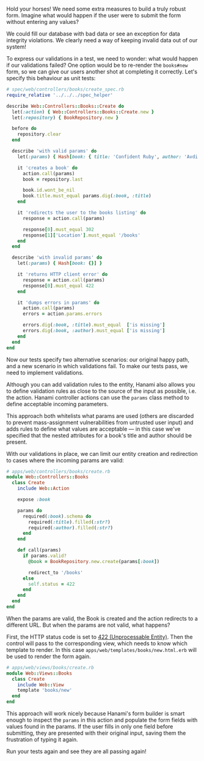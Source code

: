 Hold your horses! We need some extra measures to build a truly robust form. Imagine what would happen if the user were to submit the form without entering any values?

We could fill our database with bad data or see an exception for data integrity violations. We clearly need a way of keeping invalid data out of our system!

To express our validations in a test, we need to wonder: what would happen if our validations failed? One option would be to re-render the `books#new` form, so we can give our users another shot at completing it correctly. Let's specify this behaviour as unit tests:
    
```rb    
# spec/web/controllers/books/create_spec.rb
require_relative '../../../spec_helper'

describe Web::Controllers::Books::Create do
  let(:action) { Web::Controllers::Books::Create.new }
  let(:repository) { BookRepository.new }

  before do
    repository.clear
  end

  describe 'with valid params' do
    let(:params) { Hash[book: { title: 'Confident Ruby', author: 'Avdi Grimm' }] }

    it 'creates a book' do
      action.call(params)
      book = repository.last

      book.id.wont_be_nil
      book.title.must_equal params.dig(:book, :title)
    end

    it 'redirects the user to the books listing' do
      response = action.call(params)

      response[0].must_equal 302
      response[1]['Location'].must_equal '/books'
    end
  end

  describe 'with invalid params' do
    let(:params) { Hash[book: {}] }

    it 'returns HTTP client error' do
      response = action.call(params)
      response[0].must_equal 422
    end

    it 'dumps errors in params' do
      action.call(params)
      errors = action.params.errors

      errors.dig(:book, :title).must_equal  ['is missing']
      errors.dig(:book, :author).must_equal ['is missing']
    end
  end
end
```    

Now our tests specify two alternative scenarios: our original happy path, and a new scenario in which validations fail. To make our tests pass, we need to implement validations.

Although you can add validation rules to the entity, Hanami also allows you to define validation rules as close to the source of the input as possible, i.e. the action. Hanami controller actions can use the `params` class method to define acceptable incoming parameters.

This approach both whitelists what params are used (others are discarded to prevent mass-assignment vulnerabilities from untrusted user input) and adds rules to define what values are acceptable — in this case we've specified that the nested attributes for a book's title and author should be present.

With our validations in place, we can limit our entity creation and redirection to cases where the incoming params are valid:
    
```rb    
# apps/web/controllers/books/create.rb
module Web::Controllers::Books
  class Create
    include Web::Action

    expose :book

    params do
      required(:book).schema do
        required(:title).filled(:str?)
        required(:author).filled(:str?)
      end
    end

    def call(params)
      if params.valid?
        @book = BookRepository.new.create(params[:book])

        redirect_to '/books'
      else
        self.status = 422
      end
    end
  end
end
```    

When the params are valid, the Book is created and the action redirects to a different URL. But when the params are not valid, what happens?

First, the HTTP status code is set to [422 (Unprocessable Entity)](https://en.wikipedia.org/wiki/List_of_HTTP_status_codes#422). Then the control will pass to the corresponding view, which needs to know which template to render. In this case `apps/web/templates/books/new.html.erb` will be used to render the form again.
    
```rb    
# apps/web/views/books/create.rb
module Web::Views::Books
  class Create
    include Web::View
    template 'books/new'
  end
end
```    

This approach will work nicely because Hanami's form builder is smart enough to inspect the `params` in this action and populate the form fields with values found in the params. If the user fills in only one field before submitting, they are presented with their original input, saving them the frustration of typing it again.

Run your tests again and see they are all passing again!
